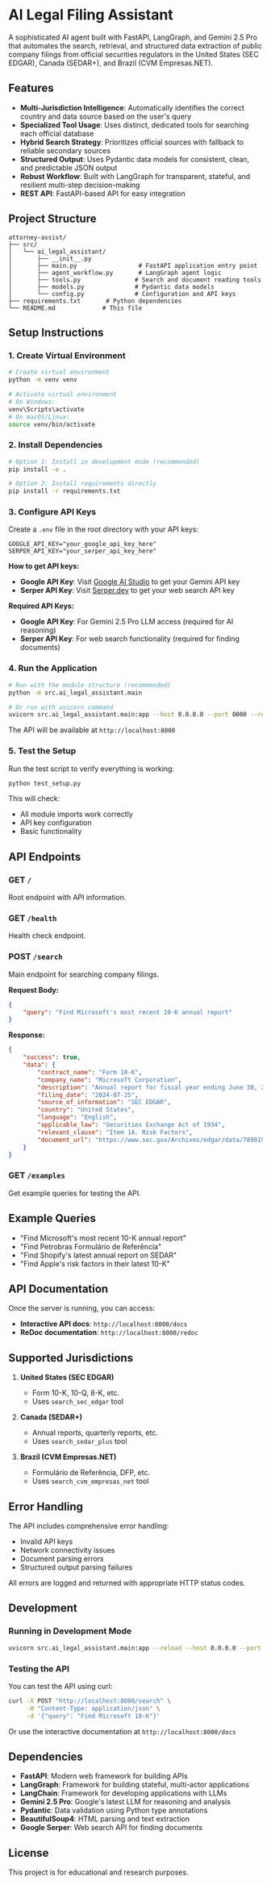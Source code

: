 # AI Legal Filing Assistant

A sophisticated AI agent built with FastAPI, LangGraph, and Gemini 2.5 Pro that automates the search, retrieval, and structured data extraction of public company filings from official securities regulators in the United States (SEC EDGAR), Canada (SEDAR+), and Brazil (CVM Empresas.NET).

## Features

-   **Multi-Jurisdiction Intelligence**: Automatically identifies the correct country and data source based on the user's query
-   **Specialized Tool Usage**: Uses distinct, dedicated tools for searching each official database
-   **Hybrid Search Strategy**: Prioritizes official sources with fallback to reliable secondary sources
-   **Structured Output**: Uses Pydantic data models for consistent, clean, and predictable JSON output
-   **Robust Workflow**: Built with LangGraph for transparent, stateful, and resilient multi-step decision-making
-   **REST API**: FastAPI-based API for easy integration

## Project Structure

```
attorney-assist/
├── src/
│   └── ai_legal_assistant/
│       ├── __init__.py
│       ├── main.py                 # FastAPI application entry point
│       ├── agent_workflow.py       # LangGraph agent logic
│       ├── tools.py               # Search and document reading tools
│       ├── models.py              # Pydantic data models
│       └── config.py              # Configuration and API keys
├── requirements.txt       # Python dependencies
└── README.md             # This file
```

## Setup Instructions

### 1. Create Virtual Environment

```bash
# Create virtual environment
python -m venv venv

# Activate virtual environment
# On Windows:
venv\Scripts\activate
# On macOS/Linux:
source venv/bin/activate
```

### 2. Install Dependencies

```bash
# Option 1: Install in development mode (recommended)
pip install -e .

# Option 2: Install requirements directly
pip install -r requirements.txt
```

### 3. Configure API Keys

Create a `.env` file in the root directory with your API keys:

```env
GOOGLE_API_KEY="your_google_api_key_here"
SERPER_API_KEY="your_serper_api_key_here"
```

**How to get API keys:**

-   **Google API Key**: Visit [Google AI Studio](https://makersuite.google.com/app/apikey) to get your Gemini API key
-   **Serper API Key**: Visit [Serper.dev](https://serper.dev/) to get your web search API key

**Required API Keys:**

-   **Google API Key**: For Gemini 2.5 Pro LLM access (required for AI reasoning)
-   **Serper API Key**: For web search functionality (required for finding documents)

### 4. Run the Application

```bash
# Run with the module structure (recommended)
python -m src.ai_legal_assistant.main

# Or run with uvicorn command
uvicorn src.ai_legal_assistant.main:app --host 0.0.0.0 --port 8000 --reload
```

The API will be available at `http://localhost:8000`

### 5. Test the Setup

Run the test script to verify everything is working:

```bash
python test_setup.py
```

This will check:

-   All module imports work correctly
-   API key configuration
-   Basic functionality

## API Endpoints

### GET `/`

Root endpoint with API information.

### GET `/health`

Health check endpoint.

### POST `/search`

Main endpoint for searching company filings.

**Request Body:**

```json
{
    "query": "Find Microsoft's most recent 10-K annual report"
}
```

**Response:**

```json
{
    "success": true,
    "data": {
        "contract_name": "Form 10-K",
        "company_name": "Microsoft Corporation",
        "description": "Annual report for fiscal year ending June 30, 2024...",
        "filing_date": "2024-07-25",
        "source_of_information": "SEC EDGAR",
        "country": "United States",
        "language": "English",
        "applicable_law": "Securities Exchange Act of 1934",
        "relevant_clause": "Item 1A. Risk Factors",
        "document_url": "https://www.sec.gov/Archives/edgar/data/789019/000156459024030474/msft-10k_20240630.htm"
    }
}
```

### GET `/examples`

Get example queries for testing the API.

## Example Queries

-   "Find Microsoft's most recent 10-K annual report"
-   "Find Petrobras Formulário de Referência"
-   "Find Shopify's latest annual report on SEDAR"
-   "Find Apple's risk factors in their latest 10-K"

## API Documentation

Once the server is running, you can access:

-   **Interactive API docs**: `http://localhost:8000/docs`
-   **ReDoc documentation**: `http://localhost:8000/redoc`

## Supported Jurisdictions

1. **United States (SEC EDGAR)**

    - Form 10-K, 10-Q, 8-K, etc.
    - Uses `search_sec_edgar` tool

2. **Canada (SEDAR+)**

    - Annual reports, quarterly reports, etc.
    - Uses `search_sedar_plus` tool

3. **Brazil (CVM Empresas.NET)**
    - Formulário de Referência, DFP, etc.
    - Uses `search_cvm_empresas_net` tool

## Error Handling

The API includes comprehensive error handling:

-   Invalid API keys
-   Network connectivity issues
-   Document parsing errors
-   Structured output parsing failures

All errors are logged and returned with appropriate HTTP status codes.

## Development

### Running in Development Mode

```bash
uvicorn src.ai_legal_assistant.main:app --reload --host 0.0.0.0 --port 8000
```

### Testing the API

You can test the API using curl:

```bash
curl -X POST "http://localhost:8000/search" \
     -H "Content-Type: application/json" \
     -d '{"query": "Find Microsoft 10-K"}'
```

Or use the interactive documentation at `http://localhost:8000/docs`

## Dependencies

-   **FastAPI**: Modern web framework for building APIs
-   **LangGraph**: Framework for building stateful, multi-actor applications
-   **LangChain**: Framework for developing applications with LLMs
-   **Gemini 2.5 Pro**: Google's latest LLM for reasoning and analysis
-   **Pydantic**: Data validation using Python type annotations
-   **BeautifulSoup4**: HTML parsing and text extraction
-   **Google Serper**: Web search API for finding documents

## License

This project is for educational and research purposes.
